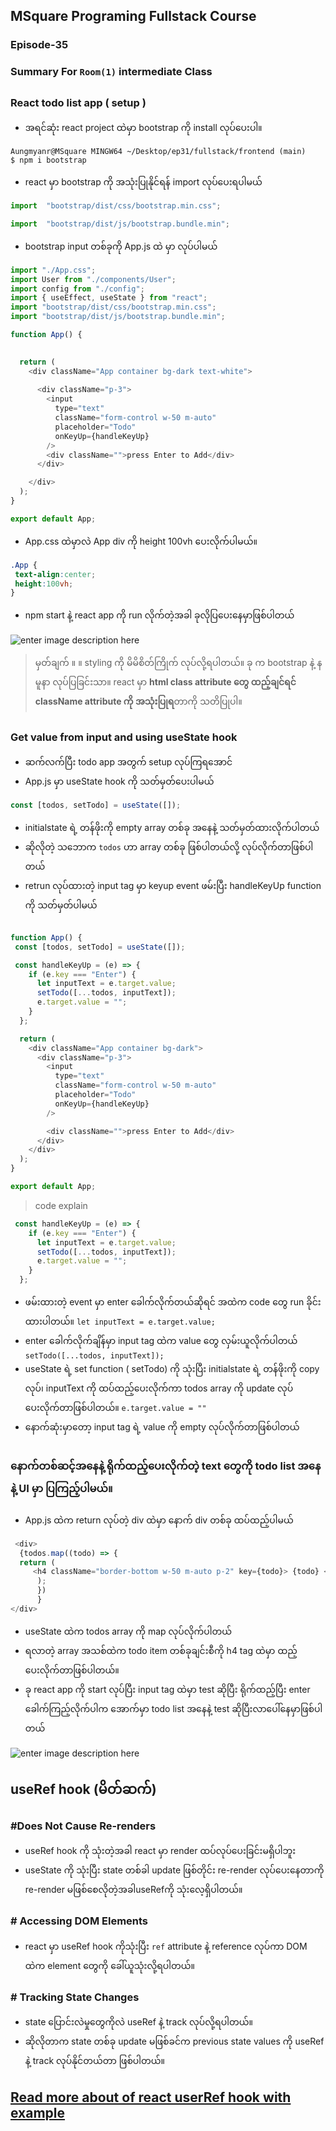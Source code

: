 ﻿## MSquare Programing Fullstack Course

### Episode-35

### Summary For  `Room(1)`  intermediate Class

##
### React todo list app ( setup )
- အရင်ဆုံး react project ထဲမှာ bootstrap ကို install လုပ်ပေးပါ။
```properties
Aungmyanr@MSquare MINGW64 ~/Desktop/ep31/fullstack/frontend (main)
$ npm i bootstrap
```
- react မှာ bootstrap ကို အသုံးပြုနိုင်ရန် import လုပ်ပေးရပါမယ်
```js
import  "bootstrap/dist/css/bootstrap.min.css";

import  "bootstrap/dist/js/bootstrap.bundle.min";
```
- bootstrap input တစ်ခုကို App.js ထဲ မှာ လုပ်ပါမယ်
```js
import "./App.css";
import User from "./components/User";
import config from "./config";
import { useEffect, useState } from "react";
import "bootstrap/dist/css/bootstrap.min.css";
import "bootstrap/dist/js/bootstrap.bundle.min";

function App() {
  

  return (
    <div className="App container bg-dark text-white">
     
      <div className="p-3">
        <input
          type="text"
          className="form-control w-50 m-auto"
          placeholder="Todo"
          onKeyUp={handleKeyUp}
        />
        <div className="">press Enter to Add</div>
      </div>

    </div>
  );
}

export default App;
```
- App.css ထဲမှာလဲ App div ကို height 100vh ပေးလိုက်ပါမယ်။
```css
.App {
 text-align:center;
 height:100vh;
}
```
- npm start နဲ့ react app ကို run လိုက်တဲ့အခါ ခုလိုပြပေးနေမှာဖြစ်ပါတယ်

![enter image description here](https://raw.githubusercontent.com/Aungmyanmar32/Msquare-M3-Summary/main/retodo1.png)
> မှတ်ချက် ။   ။
> styling ကို မိမိစိတ်ကြိုက် လုပ်လို့ရပါတယ်။ ခု က bootstrap နဲ့ နမူနာ လုပ်ပြခြင်းသာ။
> react မှာ **html class attribute တွေ ထည့်ချင်ရင် className attribute ကို အသုံးပြုရ**တာကို သတိပြုပါ။
##
### Get value from input and using useState hook
- ဆက်လက်ပြီး todo app အတွက် setup လုပ်ကြရအောင်
- App.js မှာ useState hook ကို သတ်မှတ်ပေးပါမယ်
```js
const [todos, setTodo] = useState([]);
```
- initialstate ရဲ့ တန်ဖိုးကို empty array တစ်ခု အနေနဲ့ သတ်မှတ်ထားလိုက်ပါတယ်
- ဆိုလိုတဲ့ သဘောက `todos` ဟာ array တစ်ခု ဖြစ်ပါတယ်လို့ လုပ်လိုက်တာဖြစ်ပါတယ်
- retrun လုပ်ထားတဲ့ input tag မှာ keyup event ဖမ်းပြီး handleKeyUp function ကို သတ်မှတ်ပါမယ်
```js

function App() {
 const [todos, setTodo] = useState([]);

 const handleKeyUp = (e) => {
    if (e.key === "Enter") {
      let inputText = e.target.value;
      setTodo([...todos, inputText]);
      e.target.value = "";
    }
  };

  return (
    <div className="App container bg-dark">
      <div className="p-3">
        <input
          type="text"
          className="form-control w-50 m-auto"
          placeholder="Todo"
          onKeyUp={handleKeyUp}
        />

        <div className="">press Enter to Add</div>
      </div>
    </div>
  );
}

export default App;
```
> code explain
```js
 const handleKeyUp = (e) => {
    if (e.key === "Enter") {
      let inputText = e.target.value;
      setTodo([...todos, inputText]);
      e.target.value = "";
    }
  };
```
- ဖမ်းထားတဲ့  event မှာ enter ခေါက်လိုက်တယ်ဆိုရင် အထဲက code တွေ run ခိုင်းထားပါတယ်။
`let inputText = e.target.value;`
- enter ခေါက်လိုက်ချိန်မှာ input tag ထဲက value တွေ လှမ်းယူလိုက်ပါတယ်
` setTodo([...todos, inputText]);`
- useState ရဲ့ set function ( setTodo) ကို သုံးပြီး initialstate ရဲ့ တန်ဖိုးကို copy လုပ်၊ inputText ကို ထပ်ထည့်ပေးလိုက်ကာ todos array ကို update လုပ်ပေးလိုက်တာဖြစ်ပါတယ်။
`e.target.value = ""`
- နောက်ဆုံးမှာတော့ input tag ရဲ့ value ကို empty လုပ်လိုက်တာဖြစ်ပါတယ်
##
### နောက်တစ်ဆင့်အနေနဲ့ ရိုက်ထည့်ပေးလိုက်တဲ့ text တွေကို todo list အနေနဲ့ UI မှာ ပြကြည့်ပါမယ်။
- App.js ထဲက return လုပ်တဲ့ div  ထဲမှာ နောက် div တစ်ခု ထပ်ထည့်ပါမယ်
```js
 <div>
  {todos.map((todo) => {
  return (
     <h4 className="border-bottom w-50 m-auto p-2" key={todo}> {todo} </h4>
      );
      })
      }
</div>
```
- useState ထဲက todos array ကို map လုပ်လိုက်ပါတယ်
- ရလာတဲ့ array အသစ်ထဲက todo item တစ်ခုချင်းစီကို h4 tag ထဲမှာ ထည့်ပေးလိုက်တာဖြစ်ပါတယ်။
- ခု  react app ကို start လုပ်ပြီး input tag ထဲမှာ test ဆိုပြီး ရိုက်ထည့်ပြီး enter ခေါက်ကြည့်လိုက်ပါက အောက်မှာ todo list အနေနဲ့ test ဆိုပြီးလာပေါ်နေမှာဖြစ်ပါတယ်

![enter image description here](https://raw.githubusercontent.com/Aungmyanmar32/Msquare-M3-Summary/main/retodo2.png)
##
## useRef hook (မိတ်ဆက်)
### #Does Not Cause Re-renders
- useRef hook ကို သုံးတဲ့အခါ react မှာ render ထပ်လုပ်ပေးခြင်းမရှိပါဘူး
- useState ကို သုံးပြီး state တစ်ခါ update ဖြစ်တိုင်း re-render လုပ်ပေးနေတာကို re-render မဖြစ်စေလိုတဲ့အခါuseRefကို သုံးလေ့ရှိပါတယ်။
### # Accessing DOM Elements
- react မှာ useRef hook ကိုသုံးပြီး `ref` attribute နဲ့ reference လုပ်ကာ DOM ထဲက element တွေကို ခေါ်ယူသုံးလို့ရပါတယ်။
### # Tracking State Changes
- state ပြောင်းလဲမှုတွေကိုလဲ useRef နဲ့ track လုပ်လို့ရပါတယ်။
- ဆိုလိုတာက state တစ်ခု update  မဖြစ်ခင်က previous state values ကို useRef နဲ့ track လုပ်နိုင်တယ်တာ ဖြစ်ပါတယ်။

## [Read more about of react userRef hook with example](https://www.w3schools.com/react/react_useref.asp)
